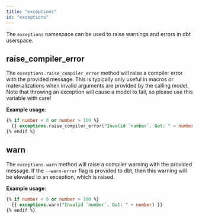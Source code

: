 ```yaml
---
title: "exceptions"
id: "exceptions"
---
```


The `exceptions` namespace can be used to raise warnings and errors in dbt userspace.

## raise_compiler_error

The `exceptions.raise_compiler_error` method will raise a compiler error with the provided message. This is typically only useful in macros or materializations when invalid arguments are provided by the calling model. Note that throwing an exception will cause a model to fail, so please use this variable with care!

__Example usage__:

<File name='exceptions.sql'>

```sql
{% if number < 0 or number > 100 %}
  {{ exceptions.raise_compiler_error("Invalid `number`. Got: " ~ number) }}
{% endif %}
```

</File>

## warn

The `exceptions.warn` method will raise a compiler warning with the provided message. If the `--warn-error`  flag is provided to dbt, then this warning will be elevated to an exception, which is raised.

__Example usage__:

<File name='warn.sql'>

```sql
{% if number < 0 or number > 100 %}
  {{ exceptions.warn("Invalid `number`. Got: " ~ number) }}
{% endif %}
```

</File>
